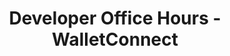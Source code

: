 ---
title: "Developer Office Hours - WalletConnect"
description: "This guide covers WalletConnect — a new integration coming to the official Algorand Wallet for dApp developers. Benefits of using the WalletConnect protocol: - dApps will have options to have their user confirm and sign transactions via Desktop AND Mobile - dApps will be able to connect to a user’s Algorand Wallet and send them signing requests - Intuitive user flows (scan, receive notification, review, sign) - Increased connectivity in the Algorand ecosystem - Possibility for a “dApp browsers” within the mobile Wallet"
type: "course"
category: "Developer Office Hours,Algorand Integrations"
difficulty: ""
summary: "Learn about WalletConnect for dApps"
file_path: ""
image: "https://assets-global.website-files.com/5e39e095596498a8b9624af1/5ffca6e3e0d8ad9231cc2af6_Portfolio-course---final.png"
link: "https://www.youtube.com/watch?app=desktop&v=M5j2UQZsQNA"
status: "open"
---